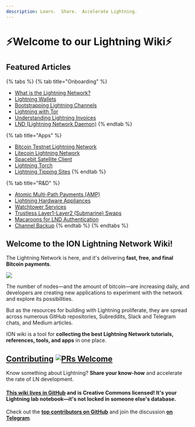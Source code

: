 ```yaml
---
description: Learn.  Share.  Accelerate Lightning.
---
```


# ⚡Welcome to our Lightning Wiki⚡

## Featured Articles

{% tabs %}
{% tab title="Onboarding" %}
* [What is the Lightning Network?](tech/lightning/lightning-network.md)
* [Lightning Wallets](tutorials/wallets/)
* [Bootstrapping Lightning Channels](tutorials/troubleshooting/bootstrapping-channels.md)
* [Lightning with Tor](tutorials/nodes/tor.md)
* [Understanding Lightning Invoices](tech/lightning/invoice.md)
* [LND \(Lightning Network Daemon\)](tutorials/nodes/lnd.md)
{% endtab %}

{% tab title="Apps" %}
* [Bitcoin Testnet Lightning Network](tutorials/apps/bitcoin-testnet-ln.md)
* [Litecoin Lightning Network](tutorials/altcoin/litecoin.md)
* [Spacebit Satellite Client](tutorials/apps/spacebit-satellite-client.md)
* [Lightning Torch](tutorials/apps/lightning-torch.md)
* [Lightning Tipping Sites](tutorials/apps/tipping-sites.md)
{% endtab %}

{% tab title="R&D" %}
* [Atomic Multi-Path Payments \(AMP\)](tech/research/atomic-multi-path-payments.md)
* [Lightning Hardware Appliances](tech/research/lightning-appliance.md)
* [Watchtower Services](tech/research/watchtowers.md)
* [Trustless Layer1-Layer2 \(Submarine\) Swaps](tech/research/submarine-swap.md)
* [Macaroons for LND Authentication](tech/research/macaroons.md)
* [Channel Backup](tech/channels/channel-backups.md)
{% endtab %}
{% endtabs %}

## Welcome to the ION Lightning Network Wiki!

The Lightning Network is here, and it's delivering **fast, free, and final Bitcoin payments**.

![](.gitbook/assets/ion_wiki_v2.png)

The number of nodes—and the amount of bitcoin—are increasing daily, and developers are creating new applications to experiment with the network and explore its possibilities.

But as the resources for building with Lightning proliferate, they are spread across numerous GitHub repositories, Subreddits, Slack and Telegram chats, and Medium articles.

ION wiki is a tool for **collecting the best Lightning Network tutorials, references, tools, and apps** in one place.

## [Contributing](wiki-basics/contributing.md) [![PRs Welcome](https://img.shields.io/badge/PRs-welcome-brightgreen.svg?style=flat-square)](http://makeapullrequest.com)

Know something about Lightning? **Share your know-how** and accelerate the rate of LN development.

#### [**This wiki lives in GitHub**](wiki-basics/content-license.md) and is Creative Commons licensed! It's your Lightning lab notebook—it's not locked in someone else's database.

Check out the [**top contributors on GitHub**](https://github.com/RadarTech/ionwiki/graphs/contributors) and join the discussion [**on Telegram**](https://t.me/radarion).

